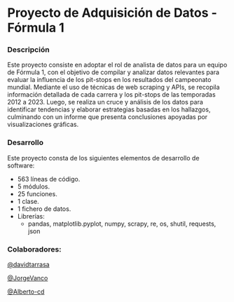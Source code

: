 # Proyecto de Adquisición de Datos - Fórmula 1

### Descripción
Este proyecto consiste en adoptar el rol de analista de datos para un equipo de Fórmula 1, con el objetivo de compilar y analizar datos relevantes para evaluar la influencia de los pit-stops en los resultados del campeonato mundial. Mediante el uso de técnicas de web scraping y APIs, se recopila información detallada de cada carrera y los pit-stops de las temporadas 2012 a 2023. Luego, se realiza un cruce y análisis de los datos para identificar tendencias y elaborar estrategias basadas en los hallazgos, culminando con un informe que presenta conclusiones apoyadas por visualizaciones gráficas.

### Desarrollo
Este proyecto consta de los siguientes elementos de desarrollo de software:
- 563 líneas de código.
- 5 módulos.
- 25 funciones.
- 1 clase.
- 1 fichero de datos.
- Librerías:
  - pandas, matplotlib.pyplot, numpy, scrapy, re, os, shutil, requests, json
    
### Colaboradores:
[@davidtarrasa](https://github.com/davidtarrasa)

[@JorgeVanco](https://github.com/JorgeVanco)

[@Alberto-cd](https://github.com/Alberto-cd)
